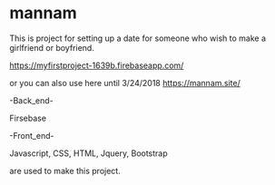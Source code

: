 # mannam
This is project for setting up a date for someone who wish to make a girlfriend or boyfriend. 

https://myfirstproject-1639b.firebaseapp.com/

or you can also use here until 3/24/2018
https://mannam.site/

-Back_end-

Firsebase


-Front_end-

Javascript, CSS, HTML, Jquery, Bootstrap

are used to make this project.
